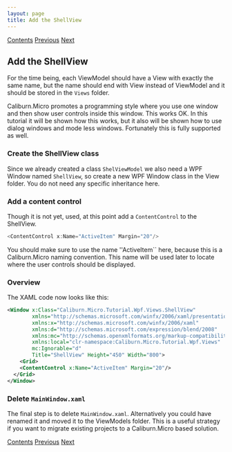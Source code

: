 ```yaml
---
layout: page
title: Add the ShellView
---
```


[Contents](Contents) [Previous](ShellViewModel) [Next](Bootstrapper)

## Add the ShellView

For the time being, each ViewModel should have a View with exactly the same name, but the name should end with View instead of ViewModel and it should be stored in the ``Views`` folder.

Caliburn.Micro promotes a programming style where you use one window and then show user controls inside this window. This works OK. In this tutorial it will be shown how this works, but it also will be shown how to use dialog windows and mode less windows. Fortunately this is fully supported as well.

### Create the ShellView class

Since we already created a class ``ShelViewModel`` we also need a WPF Window named ``ShellView``, so create a new WPF Window class in the View folder. You do not need any specific inheritance here.

### Add a content control

Though it is not yet, used, at this point add a ``ContentControl`` to the ShellView.

```csharp
<ContentControl x:Name="ActiveItem" Margin="20"/>
```

You should make sure to use the name ''ActiveItem``  here, because this is a Caliburn.Micro naming convention. This name will be used later to locate where the user controls should be displayed.

### Overview

The XAML code now looks like this:

```xml
<Window x:Class="Caliburn.Micro.Tutorial.Wpf.Views.ShellView"
        xmlns="http://schemas.microsoft.com/winfx/2006/xaml/presentation"
        xmlns:x="http://schemas.microsoft.com/winfx/2006/xaml"
        xmlns:d="http://schemas.microsoft.com/expression/blend/2008"
        xmlns:mc="http://schemas.openxmlformats.org/markup-compatibility/2006"
        xmlns:local="clr-namespace:Caliburn.Micro.Tutorial.Wpf.Views"
        mc:Ignorable="d"
        Title="ShellView" Height="450" Width="800">
    <Grid>
    <ContentControl x:Name="ActiveItem" Margin="20"/>
  </Grid>
</Window>
```

### Delete ``MainWindow.xaml``

The final step is to delete ``MainWindow.xaml``. Alternatively you could have renamed it and moved it to the ViewModels  folder. This is a useful strategy if you want to migrate existing projects to a Caliburn.Micro based solution.

[Contents](Contents) [Previous](ShellViewModel) [Next](Bootstrapper)
